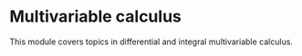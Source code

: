 # Multivariable calculus

This module covers topics in differential and integral multivariable calculus.

```{tableofcontents}
```
